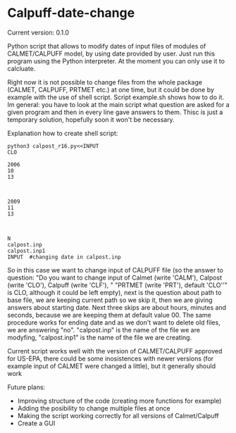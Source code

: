 # Calpuff-date-change
Current version: 0.1.0

Python script that allows to modify dates of input files of modules of CALMET/CALPUFF model, by using date provided by user. Just run this program using the Python interpreter. At the moment you can only use it to calcluate.

Right now it is not possible to change files from the whole package (CALMET, CALPUFF, PRTMET etc.) at one time, but it could be done by example with the use of shell script. Script example.sh shows how to do it. Im general: you
have to look at the main script what question are asked for a given program and then in every line gave answers to them. Thisc is just a temporary solution, hopefully soon it won't be necessary. 

Explanation how to create shell script:

``` shell
python3 calpost_r16.py<<INPUT
CLO

2006
10
13



2009
11
13



N
calpost.inp
calpost.inp1
INPUT  #changing date in calpost.inp

```

So in this case we want to change input of CALPUFF file (so the answer to question: "Do you want to change input of Calmet (write 'CALM'), Calpost (write 'CLO'), Calpuff (write 'CLF'), "                 "PRTMET (write 'PRT'), default 'CLO''" is CLO, although it could be left empty), next is the question about path to base file, we are keeping current path so we skip it, then we are giving answers about starting date. Next three skips are about hours, minutes and seconds, because we are keeping them at default value 00. The same procedure works for ending date and as we don't want to delete old files, we are answering "no". "calpost.inp" is the name of the file we are modyfing, "calpost.inp1" is the name of the file we are creating. 

Current script works well with the version of CALMET/CALPUFF approved for US-EPA, there could be some inosistences with newer versions (for example input of CALMET were changed a little), but it generally should work

Future plans:
- Improving structure of the code (creating more functions for example)
- Adding the posibility to change multiple files at once
- Making the script working correctly for all versions of Calmet/Calpuff 
- Create a GUI
